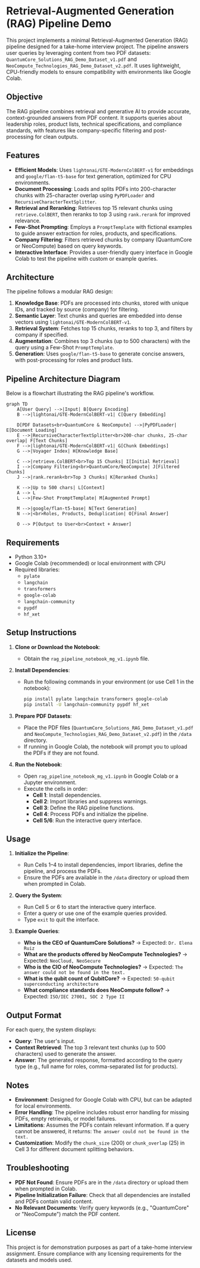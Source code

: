 # Retrieval-Augmented Generation (RAG) Pipeline Demo

This project implements a minimal Retrieval-Augmented Generation (RAG) pipeline designed for a take-home interview project. The pipeline answers user queries by leveraging content from two PDF datasets: `QuantumCore_Solutions_RAG_Demo_Dataset_v1.pdf` and `NeoCompute_Technologies_RAG_Demo_Dataset_v2.pdf`. It uses lightweight, CPU-friendly models to ensure compatibility with environments like Google Colab.

## Objective

The RAG pipeline combines retrieval and generative AI to provide accurate, context-grounded answers from PDF content. It supports queries about leadership roles, product lists, technical specifications, and compliance standards, with features like company-specific filtering and post-processing for clean outputs.

## Features

- **Efficient Models**: Uses `lightonai/GTE-ModernColBERT-v1` for embeddings and `google/flan-t5-base` for text generation, optimized for CPU environments.
- **Document Processing**: Loads and splits PDFs into 200-character chunks with 25-character overlap using `PyPDFLoader` and `RecursiveCharacterTextSplitter`.
- **Retrieval and Reranking**: Retrieves top 15 relevant chunks using `retrieve.ColBERT`, then reranks to top 3 using `rank.rerank` for improved relevance.
- **Few-Shot Prompting**: Employs a `PromptTemplate` with fictional examples to guide answer extraction for roles, products, and specifications.
- **Company Filtering**: Filters retrieved chunks by company (QuantumCore or NeoCompute) based on query keywords.
- **Interactive Interface**: Provides a user-friendly query interface in Google Colab to test the pipeline with custom or example queries.

## Architecture

The pipeline follows a modular RAG design:
1. **Knowledge Base**: PDFs are processed into chunks, stored with unique IDs, and tracked by source (company) for filtering.
2. **Semantic Layer**: Text chunks and queries are embedded into dense vectors using `lightonai/GTE-ModernColBERT-v1`.
3. **Retrieval System**: Fetches top 15 chunks, reranks to top 3, and filters by company if specified.
4. **Augmentation**: Combines top 3 chunks (up to 500 characters) with the query using a Few-Shot `PromptTemplate`.
5. **Generation**: Uses `google/flan-t5-base` to generate concise answers, with post-processing for roles and product lists.

## Pipeline Architecture Diagram

Below is a flowchart illustrating the RAG pipeline's workflow.

```mermaid
graph TD
    A[User Query] -->|Input| B[Query Encoding]
    B -->|lightonai/GTE-ModernColBERT-v1| C[Query Embedding]
    
    D[PDF Datasets<br>QuantumCore & NeoCompute] -->|PyPDFLoader| E[Document Loading]
    E -->|RecursiveCharacterTextSplitter<br>200-char chunks, 25-char overlap| F[Text Chunks]
    F -->|lightonai/GTE-ModernColBERT-v1| G[Chunk Embeddings]
    G -->|Voyager Index| H[Knowledge Base]
    
    C -->|retrieve.ColBERT<br>Top 15 Chunks| I[Initial Retrieval]
    I -->|Company Filtering<br>QuantumCore/NeoCompute| J[Filtered Chunks]
    J -->|rank.rerank<br>Top 3 Chunks| K[Reranked Chunks]
    
    K -->|Up to 500 chars| L[Context]
    A --> L
    L -->|Few-Shot PromptTemplate| M[Augmented Prompt]
    
    M -->|google/flan-t5-base| N[Text Generation]
    N -->|<br>Roles, Products, Deduplication| O[Final Answer]
    
    O --> P[Output to User<br>Context + Answer]

```

## Requirements

- Python 3.10+
- Google Colab (recommended) or local environment with CPU
- Required libraries:
  - `pylate`
  - `langchain`
  - `transformers`
  - `google-colab`
  - `langchain-community`
  - `pypdf`
  - `hf_xet`

## Setup Instructions

1. **Clone or Download the Notebook**:
   - Obtain the `rag_pipeline_notebook_mg_v1.ipynb` file.

2. **Install Dependencies**:
   - Run the following commands in your environment (or use Cell 1 in the notebook):
     ```bash
     pip install pylate langchain transformers google-colab
     pip install -U langchain-community pypdf hf_xet
     ```

3. **Prepare PDF Datasets**:

   - Place the PDF files (`QuantumCore_Solutions_RAG_Demo_Dataset_v1.pdf` and `NeoCompute_Technologies_RAG_Demo_Dataset_v2.pdf`) in the `/data` directory.
   - If running in Google Colab, the notebook will prompt you to upload the PDFs if they are not found.

4. **Run the Notebook**:
   - Open `rag_pipeline_notebook_mg_v1.ipynb` in Google Colab or a Jupyter environment.
   - Execute the cells in order:
     - **Cell 1**: Install dependencies.
     - **Cell 2**: Import libraries and suppress warnings.
     - **Cell 3**: Define the RAG pipeline functions.
     - **Cell 4**: Process PDFs and initialize the pipeline.
     - **Cell 5/6**: Run the interactive query interface.

## Usage

1. **Initialize the Pipeline**:
   - Run Cells 1–4 to install dependencies, import libraries, define the pipeline, and process the PDFs.
   - Ensure the PDFs are available in the `/data` directory or upload them when prompted in Colab.

2. **Query the System**:
   - Run Cell 5 or 6 to start the interactive query interface.
   - Enter a query or use one of the example queries provided.
   - Type `exit` to quit the interface.

3. **Example Queries**:
   - **Who is the CEO of QuantumCore Solutions?** → Expected: `Dr. Elena Ruiz`
   - **What are the products offered by NeoCompute Technologies?** → Expected: `NeoCloud, NeoSecure`
   - **Who is the CIO of NeoCompute Technologies?** → Expected: `The answer could not be found in the text.`
   - **What is the qubit count of QubitCore?** → Expected: `50-qubit superconducting architecture`
   - **What compliance standards does NeoCompute follow?** → Expected: `ISO/IEC 27001, SOC 2 Type II`

## Output Format

For each query, the system displays:
- **Query**: The user's input.
- **Context Retrieved**: The top 3 relevant text chunks (up to 500 characters) used to generate the answer.
- **Answer**: The generated response, formatted according to the query type (e.g., full name for roles, comma-separated list for products).

## Notes

- **Environment**: Designed for Google Colab with CPU, but can be adapted for local environments.
- **Error Handling**: The pipeline includes robust error handling for missing PDFs, empty retrievals, or model failures.
- **Limitations**: Assumes the PDFs contain relevant information. If a query cannot be answered, it returns: `The answer could not be found in the text.`
- **Customization**: Modify the `chunk_size` (200) or `chunk_overlap` (25) in Cell 3 for different document splitting behaviors.

## Troubleshooting

- **PDF Not Found**: Ensure PDFs are in the `/data` directory or upload them when prompted in Colab.
- **Pipeline Initialization Failure**: Check that all dependencies are installed and PDFs contain valid content.
- **No Relevant Documents**: Verify query keywords (e.g., "QuantumCore" or "NeoCompute") match the PDF content.


## License

This project is for demonstration purposes as part of a take-home interview assignment. Ensure compliance with any licensing requirements for the datasets and models used.
